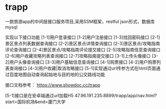 # trapp
一款旅游app的中间层接口服务项目,采用SSM框架，restful json形式，数据库mysql


实现以下接口功能
[1-1]用户登录接口
[1-2]用户注册接口
[1-3]找回密码接口
[2-1]景区景点列表数据查询接口
[2-2]景区景点详情查询接口
[2-3]景区景点/攻略指南评论查询接口
[2-4]景区景点/攻略指南评论提交接口
[2-5]攻略指南信息查询接口
[2-6]用户收藏攻略列表查询接口
[2-7]攻略指南提交接口
[3-1]上传头像接口
[3-2]用户头像查询接口
[3-3]用户基础信息查询接口
[4-1]购票接口
[4-2]用户购票列表查询接口
[4-3]用户收藏|取消攻略接口
[5-1]实现通过url传参方式在html页面通过百度地图自动查询起始地与目的地的公交路线功能

接口文档参考：
https://www.showdoc.cc/trapp

[5-1]接口是在安卓端通过url加载H5
47.96.191.235:8899/trapp/app/nav.html?start=国际机场&end=厦门大学
